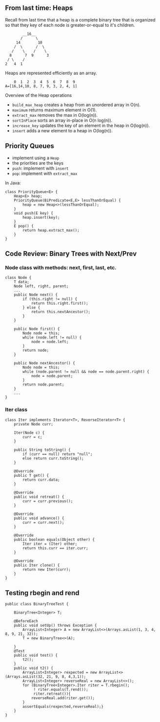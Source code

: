 ## From last time: Heaps

Recall from last time that a heap is a complete binary tree that is
organized so that they key of each node is greater-or-equal to it's
children.

            __16__
           /      \
         14        10
        /  \      /  \
       /    \    /    \
      8      7  9      3
     / \    /
    2   4  1

Heaps are represented efficiently as an array.
    
        0  1  2  3  4  5  6  7  8  9 
    A=[16,14,10, 8, 7, 9, 3, 2, 4, 1]
    
Overview of the Heap operations

* `build_max_heap` creates a heap from an unordered array in O(n).
* `maximum` returns maximum element in O(1).
* `extract_max` removes the max in O(log(n)).
* `sortInPlace` sorts an array in-place in O(n  log(n)).
* `increase_key` updates the key of an element in the heap in O(log(n)).
* `insert` adds a new element to a heap in O(log(n)).
	
## Priority Queues

- implement using a `Heap`
- the priorities are the keys
- `push`: implement with `insert`
- `pop`: implement with `extract_max`

In Java:

    class PriorityQueue<E> {
        Heap<E> heap;
        PriorityQueue(BiPredicate<E,E> lessThanOrEqual) {
            heap = new Heap<>(lessThanOrEqual);
        }
        void push(E key) {
            heap.insert(key);
        }
        E pop() {
            return heap.extract_max();
        }
    }

## Code Review: Binary Trees with Next/Prev

### Node class with methods: next, first, last, etc.

    class Node {
        T data;
        Node left, right, parent;
        ...
        public Node next() {
            if (this.right != null) {
                return this.right.first();
            } else {
                return this.nextAncestor();
            }
        }
        
        public Node first() {
            Node node = this;
            while (node.left != null) {
                node = node.left;
            }
            return node;
        }

        public Node nextAncestor() {
            Node node = this;
            while (node.parent != null && node == node.parent.right) {
                node = node.parent;
            }
            return node.parent;
        }
        ...
    }

### Iter class

    class Iter implements Iterator<T>, ReverseIterator<T> {
        private Node curr;

        Iter(Node c) {
            curr = c;
        }

        public String toString() {
            if (curr == null) return "null";
            else return curr.toString();
        }

        @Override
        public T get() {
            return curr.data;
        }

        @Override
        public void retreat() {
            curr = curr.previous();
        }

        @Override
        public void advance() {
            curr = curr.next();
        }

        @Override
        public boolean equals(Object other) {
            Iter iter = (Iter) other;
            return this.curr == iter.curr;
        }

        @Override
        public Iter clone() {
            return new Iter(curr);
        }
    }

## Testing rbegin and rend

	public class BinaryTreeTest {

		BinaryTree<Integer> T;

		@BeforeEach
		public void setUp() throws Exception {
			ArrayList<Integer> A = new ArrayList<>(Arrays.asList(1, 3, 4, 8, 9, 21, 32));
			T = new BinaryTree<>(A);

		}
		@Test
		public void test() {
			t2();
		}
		public void t2() {
			ArrayList<Integer> rexpected = new ArrayList<>(Arrays.asList(32, 21, 9, 8, 4,3,1));
			ArrayList<Integer> reverseReal = new ArrayList<>();
			for (BinaryTree<Integer>.Iter riter = T.rbegin(); 
			     ! riter.equals(T.rend());
				 riter.retreat()){
				reverseReal.add(riter.get());
			}
			assertEquals(rexpected,reverseReal);}
		}
    }
